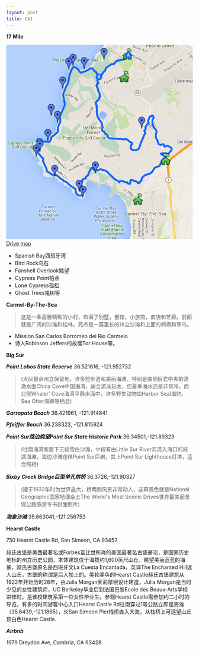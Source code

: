 ```yaml
---
layout: post
title: CA1
---
```


**17 Mile**

![Image](https://github.com/yurited/yurited.github.io/blob/master/images/drivemap.jpeg)
[Drive map](https://www.google.com/maps/d/u/0/viewer?ll=36.583693%2C-121.936913&spn=0.127779%2C0.195007&msa=0&mid=zhQ13I4PkLug.ku_kKxBy09XM)

- Spanish Bay西班牙湾
- Bird Rock鸟石
- Fanshell Overlook眺望
- Cypress Point柏点
- Lone Cypress孤松
- Ghost Trees鬼树等

**Carmel-By-The-Sea**

> 这是一条高雅精致的小村，布满了别墅，餐馆，小旅馆，商店和艺廊。前面就是广阔的沙滩和松林。亮点是一英里长的州立沙滩和上面的鹈鹕和翠鸟。

- Mission San Carlos Borroméo del Río Carmelo
- 诗人Robinson Jeffers的故居Tor House等。

**Big Sur**

***Point Lobos State Reserve***
36.521616, -121.952732

>(大灰狼点州立保留地，许多短步道和美丽海滩，特别是南侧巨岩中夹的清澈水面China Cove中国海湾，适合游泳玩水，但夏季海水还是非常冷，而北侧Whaler’ Cove海湾平静水面中，许多野生动物如Harbor Seal海豹、Sea Otter海獭等栖息)

***Garrapata Beach***
36.421961, -121.914841

***Pfeiffer Beach***
36.238323, -121.815924

***Point Sur路边眺望Point Sur State Historic Park***
36.34501,-121.89323

> (往南海湾断崖下三段雪白沙滩，中段有由Little Sur River河流入海口的舄湖海滩，海边沙滩连结Point Sur巨岩，其上Point Sur Lighthouse灯塔，适合照相)

***Bixby Creek Bridge巨型单孔拱桥***
36.3726,-121.90327

>(建于1932年时为世界最大，桥两侧风景非常动人，这幕景色就是National Geographic国家地理杂志The World's Most Scenic Drives世界最美丽景观公路旅游专书封面照片)

***海象沙滩***
35.663041,-121.256753

**Hearst Castle**

750 Hearst Castle Rd, San Simeon, CA 93452

赫氏古堡是美西最著名或Forbes富比世所称的美国最著名古堡豪宅，是国家历史地标的州立历史公园，本体建筑位于海拔约1,600英尺山丘，眺望美丽蓝蓝的海景，赫氏古堡原名是西班牙文La Cuesta Encantada，英译The Enchanted Hill迷人山丘，古堡的称谓是后人加上的。美轮美奂的Hearst Castle赫氏古堡建筑从1922年开始历时28年，由Julia Morgan茱莉摩根设计建造，Julia Morgan是当时少见的女性建筑师，UC Berkeley毕业后到法国巴黎Ecole des Beaux-Arts学校进修时，是该校建筑系第一位女性毕业生。参观Hearst Castle需参加约二小时的导览，有多的时间游客中心入口Hearst Castle Rd往南穿过1号公路立即是海滩（35.6439,-121.1865），长San Simeon Pier栈桥直入大海，从栈桥上可远望山丘顶白色Hearst Castle.

***Airbnb***

1979 Dreydon Ave, Cambria, CA 93428
